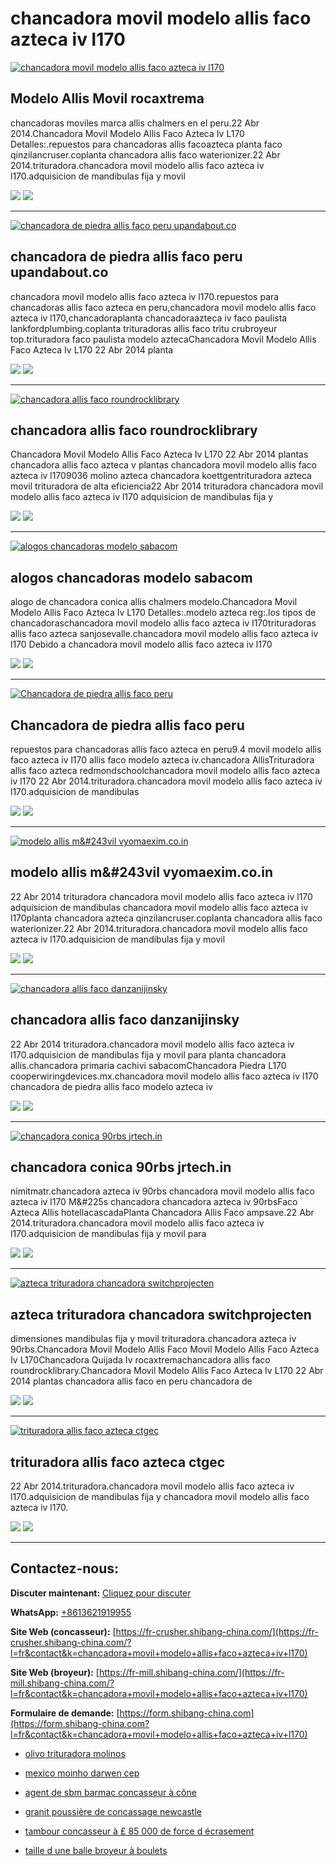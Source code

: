 # chancadora movil modelo allis faco azteca iv l170

<a href="https://swt.shibang-china.com/?l=fr&img&k=chancadora+movil+modelo+allis+faco+azteca+iv+l170" target="_blank">![chancadora movil modelo allis faco azteca iv l170](http://static.shibang-china.com/all-800x300/1161.jpg)</a>

## Modelo Allis Movil rocaxtrema
chancadoras moviles marca allis chalmers en el peru.22 Abr 2014.Chancadora Movil Modelo Allis Faco Azteca Iv L170 Detalles:.repuestos para chancadoras allis facoazteca planta faco qinzilancruser.coplanta chancadora allis faco waterionizer.22 Abr 2014.trituradora.chancadora movil modelo allis faco azteca iv l170.adquisicion de mandibulas fija y movil


<a href="https://whatsapp.shibangsoft.com/WhatsApp.php" target="_blank" title="WhatsApp">![](http://static.shibang-china.com/icon/whatsapp.png)</a> <a href="https://swt.shibang-china.com/?l=fr&icon&k=chancadora+movil+modelo+allis+faco+azteca+iv+l170" target="_blank">![](http://static.shibang-china.com/icon/chat-fr.png)</a>

---

<a href="https://swt.shibang-china.com/?l=fr&img&k=chancadora+movil+modelo+allis+faco+azteca+iv+l170" target="_blank">![chancadora de piedra allis faco peru upandabout.co](http://static.shibang-china.com/all-800x300/199.jpg)</a>

## chancadora de piedra allis faco peru upandabout.co
chancadora movil modelo allis faco azteca iv l170.repuestos para chancadoras allis faco azteca en peru,chancadora movil modelo allis faco azteca iv l170,chancadoraplanta chancadoraazteca iv faco paulista lankfordplumbing.coplanta trituradoras allis faco tritu crubroyeur top.trituradora faco paulista modelo aztecaChancadora Movil Modelo Allis Faco Azteca Iv L170 22 Abr 2014 planta


<a href="https://whatsapp.shibangsoft.com/WhatsApp.php" target="_blank" title="WhatsApp">![](http://static.shibang-china.com/icon/whatsapp.png)</a> <a href="https://swt.shibang-china.com/?l=fr&icon&k=chancadora+movil+modelo+allis+faco+azteca+iv+l170" target="_blank">![](http://static.shibang-china.com/icon/chat-fr.png)</a>

---

<a href="https://swt.shibang-china.com/?l=fr&img&k=chancadora+movil+modelo+allis+faco+azteca+iv+l170" target="_blank">![chancadora allis faco roundrocklibrary](http://static.shibang-china.com/all-800x300/1057.jpg)</a>

## chancadora allis faco roundrocklibrary
Chancadora Movil Modelo Allis Faco Azteca Iv L170 22 Abr 2014 plantas chancadora allis faco azteca v plantas chancadora movil modelo allis faco azteca iv l1709036 molino azteca chancadora koettgentrituradora azteca movil trituradora de alta eficiencia22 Abr 2014 trituradora chancadora movil modelo allis faco azteca iv l170 adquisicion de mandibulas fija y


<a href="https://whatsapp.shibangsoft.com/WhatsApp.php" target="_blank" title="WhatsApp">![](http://static.shibang-china.com/icon/whatsapp.png)</a> <a href="https://swt.shibang-china.com/?l=fr&icon&k=chancadora+movil+modelo+allis+faco+azteca+iv+l170" target="_blank">![](http://static.shibang-china.com/icon/chat-fr.png)</a>

---

<a href="https://swt.shibang-china.com/?l=fr&img&k=chancadora+movil+modelo+allis+faco+azteca+iv+l170" target="_blank">![alogos chancadoras modelo sabacom](http://static.shibang-china.com/all-800x300/1316.jpg)</a>

## alogos chancadoras modelo sabacom
alogo de chancadora conica allis chalmers modelo.Chancadora Movil Modelo Allis Faco Azteca Iv L170 Detalles:.modelo azteca reg:.los tipos de chancadoraschancadora movil modelo allis faco azteca iv l170trituradoras allis faco azteca sanjosevalle.chancadora movil modelo allis faco azteca iv l170 Debido a chancadora movil modelo allis faco azteca iv l170


<a href="https://whatsapp.shibangsoft.com/WhatsApp.php" target="_blank" title="WhatsApp">![](http://static.shibang-china.com/icon/whatsapp.png)</a> <a href="https://swt.shibang-china.com/?l=fr&icon&k=chancadora+movil+modelo+allis+faco+azteca+iv+l170" target="_blank">![](http://static.shibang-china.com/icon/chat-fr.png)</a>

---

<a href="https://swt.shibang-china.com/?l=fr&img&k=chancadora+movil+modelo+allis+faco+azteca+iv+l170" target="_blank">![Chancadora de piedra allis faco peru](http://static.shibang-china.com/all-800x300/459.jpg)</a>

## Chancadora de piedra allis faco peru
repuestos para chancadoras allis faco azteca en peru9.4 movil modelo allis faco azteca iv l170 allis faco modelo azteca iv.chancadora AllisTrituradora allis faco azteca redmondschoolchancadora movil modelo allis faco azteca iv l170 22 Abr 2014.trituradora.chancadora movil modelo allis faco azteca iv l170.adquisicion de mandibulas


<a href="https://whatsapp.shibangsoft.com/WhatsApp.php" target="_blank" title="WhatsApp">![](http://static.shibang-china.com/icon/whatsapp.png)</a> <a href="https://swt.shibang-china.com/?l=fr&icon&k=chancadora+movil+modelo+allis+faco+azteca+iv+l170" target="_blank">![](http://static.shibang-china.com/icon/chat-fr.png)</a>

---

<a href="https://swt.shibang-china.com/?l=fr&img&k=chancadora+movil+modelo+allis+faco+azteca+iv+l170" target="_blank">![modelo allis m&#243vil vyomaexim.co.in](http://static.shibang-china.com/all-800x300/1178.jpg)</a>

## modelo allis m&#243vil vyomaexim.co.in
22 Abr 2014 trituradora chancadora movil modelo allis faco azteca iv l170 adquisicion de mandibulas chancadora movil modelo allis faco azteca iv l170planta chancadora azteca qinzilancruser.coplanta chancadora allis faco waterionizer.22 Abr 2014.trituradora.chancadora movil modelo allis faco azteca iv l170.adquisicion de mandibulas fija y movil


<a href="https://whatsapp.shibangsoft.com/WhatsApp.php" target="_blank" title="WhatsApp">![](http://static.shibang-china.com/icon/whatsapp.png)</a> <a href="https://swt.shibang-china.com/?l=fr&icon&k=chancadora+movil+modelo+allis+faco+azteca+iv+l170" target="_blank">![](http://static.shibang-china.com/icon/chat-fr.png)</a>

---

<a href="https://swt.shibang-china.com/?l=fr&img&k=chancadora+movil+modelo+allis+faco+azteca+iv+l170" target="_blank">![chancadora allis faco danzanijinsky](http://static.shibang-china.com/all-800x300/118.jpg)</a>

## chancadora allis faco danzanijinsky
22 Abr 2014 trituradora.chancadora movil modelo allis faco azteca iv l170.adquisicion de mandibulas fija y movil para planta chancadora allis.chancadora primaria cachivi sabacomChancadora Piedra L170 cooperwiringdevices.mx.chancadora movil modelo allis faco azteca iv l170 chancadora de piedra allis faco modelo azteca iv


<a href="https://whatsapp.shibangsoft.com/WhatsApp.php" target="_blank" title="WhatsApp">![](http://static.shibang-china.com/icon/whatsapp.png)</a> <a href="https://swt.shibang-china.com/?l=fr&icon&k=chancadora+movil+modelo+allis+faco+azteca+iv+l170" target="_blank">![](http://static.shibang-china.com/icon/chat-fr.png)</a>

---

<a href="https://swt.shibang-china.com/?l=fr&img&k=chancadora+movil+modelo+allis+faco+azteca+iv+l170" target="_blank">![chancadora conica 90rbs jrtech.in](http://static.shibang-china.com/all-800x300/1026.jpg)</a>

## chancadora conica 90rbs jrtech.in
nimitmatr.chancadora azteca iv 90rbs chancadora movil modelo allis faco azteca iv l170 M&#225s chancadora chancadora azteca iv 90rbsFaco Azteca Allis hotellacascadaPlanta Chancadora Allis Faco ampsave.22 Abr 2014.trituradora.chancadora movil modelo allis faco azteca iv l170.adquisicion de mandibulas fija y movil para


<a href="https://whatsapp.shibangsoft.com/WhatsApp.php" target="_blank" title="WhatsApp">![](http://static.shibang-china.com/icon/whatsapp.png)</a> <a href="https://swt.shibang-china.com/?l=fr&icon&k=chancadora+movil+modelo+allis+faco+azteca+iv+l170" target="_blank">![](http://static.shibang-china.com/icon/chat-fr.png)</a>

---

<a href="https://swt.shibang-china.com/?l=fr&img&k=chancadora+movil+modelo+allis+faco+azteca+iv+l170" target="_blank">![azteca trituradora chancadora switchprojecten](http://static.shibang-china.com/all-800x300/133.jpg)</a>

## azteca trituradora chancadora switchprojecten
dimensiones mandibulas fija y movil trituradora.chancadora azteca iv 90rbs.Chancadora Movil Modelo Allis Faco Movil Modelo Allis Faco Azteca Iv L170Chancadora Quijada Iv rocaxtremachancadora allis faco roundrocklibrary.Chancadora Movil Modelo Allis Faco Azteca Iv L170 22 Abr 2014 plantas chancadora allis faco en peru chancadora de


<a href="https://whatsapp.shibangsoft.com/WhatsApp.php" target="_blank" title="WhatsApp">![](http://static.shibang-china.com/icon/whatsapp.png)</a> <a href="https://swt.shibang-china.com/?l=fr&icon&k=chancadora+movil+modelo+allis+faco+azteca+iv+l170" target="_blank">![](http://static.shibang-china.com/icon/chat-fr.png)</a>

---

<a href="https://swt.shibang-china.com/?l=fr&img&k=chancadora+movil+modelo+allis+faco+azteca+iv+l170" target="_blank">![trituradora allis faco azteca ctgec](http://static.shibang-china.com/all-800x300/824.jpg)</a>

## trituradora allis faco azteca ctgec
22 Abr 2014.trituradora.chancadora movil modelo allis faco azteca iv l170.adquisicion de mandibulas fija y chancadora movil modelo allis faco azteca iv l170.

<a href="https://whatsapp.shibangsoft.com/WhatsApp.php" target="_blank" title="WhatsApp">![](http://static.shibang-china.com/icon/whatsapp.png)</a> <a href="https://swt.shibang-china.com/?l=fr&icon&k=chancadora+movil+modelo+allis+faco+azteca+iv+l170" target="_blank">![](http://static.shibang-china.com/icon/chat-fr.png)</a>

---
## Contactez-nous:

**Discuter maintenant:** [Cliquez pour discuter](https://swt.shibang-china.com?l=fr&contact&k=chancadora+movil+modelo+allis+faco+azteca+iv+l170)

**WhatsApp:**  [+8613621919955](https://whatsapp.shibangsoft.com/WhatsApp.php)

**Site Web (concasseur):** [https://fr-crusher.shibang-china.com/](https://fr-crusher.shibang-china.com/?l=fr&contact&k=chancadora+movil+modelo+allis+faco+azteca+iv+l170)

**Site Web (broyeur):** [https://fr-mill.shibang-china.com/](https://fr-mill.shibang-china.com/?l=fr&contact&k=chancadora+movil+modelo+allis+faco+azteca+iv+l170)

**Formulaire de demande:** [https://form.shibang-china.com](https://form.shibang-china.com?l=fr&contact&k=chancadora+movil+modelo+allis+faco+azteca+iv+l170)

* [olivo trituradora molinos](../62/olivo%20trituradora%20molinos.md)

* [mexico moinho darwen cep](../64/mexico%20moinho%20darwen%20cep.md)

* [agent de sbm barmac concasseur à cône](../61/agent%20de%20sbm%20barmac%20concasseur%20%C3%A0%20c%C3%B4ne.md)

* [granit poussière de concassage newcastle](../62/granit%20poussi%C3%A8re%20de%20concassage%20newcastle.md)

* [tambour concasseur à £ 85 000 de force d écrasement](../65/tambour%20concasseur%20%C3%A0%20%C2%A3%2085%20000%20de%20force%20d%20%C3%A9crasement.md)

* [taille d une balle broyeur à boulets](../65/taille%20d%20une%20balle%20broyeur%20%C3%A0%20boulets.md)